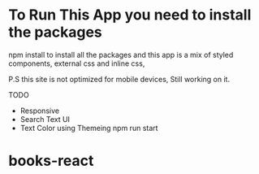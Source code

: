 # To Run This App you need to install the packages

npm install
to install all the packages and this app is a mix of styled components, external css and inline css,

P.S this site is not optimized for mobile devices, Still working on it.

TODO

- Responsive
- Search Text UI
- Text Color using Themeing
  npm run start

# books-react
